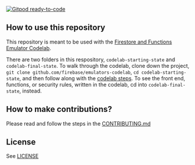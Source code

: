 [![Gitpod ready-to-code](https://img.shields.io/badge/Gitpod-ready--to--code-blue?logo=gitpod)](https://gitpod.io/#https://github.com/firebase/emulators-codelab)

## How to use this repository

This repository is meant to be used with the [Firestore and Functions Emulator
Codelab]().

There are two folders in this respository, `codelab-starting-state` and
`codelab-final-state`. To walk through the codelab, clone down the project,
`git clone github.com/firebase/emulators-codelab`, `cd codelab-starting-state`,
and then follow along with the [codelab steps](). To see the front end,
functions, or security rules, written in the codelab, cd into
`codelab-final-state`, instead.


## How to make contributions?
Please read and follow the steps in the [CONTRIBUTING.md](CONTRIBUTING.md)


## License
See [LICENSE](LICENSE)

